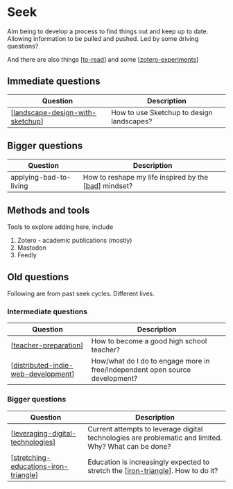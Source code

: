 # Seek

Aim being to develop a process to find things out and keep up to date. Allowing information to be pulled and pushed. Led by some driving questions?

And there are also things [[to-read]] and some [[zotero-experiments]]

## Immediate questions

| Question | Description |
| --- | --- |
| [[landscape-design-with-sketchup]] | How to use Sketchup to design landscapes? |

## Bigger questions

| Question | Description |
| --- | --- |
| applying-bad-to-living | How to reshape my life inspired by the [[bad]] mindset? |

## Methods and tools

Tools to explore adding here, include

1. Zotero - academic publications (mostly)
2. Mastodon
3. Feedly

## Old questions

Following are from past seek cycles. Different lives.

### Intermediate questions

| Question | Description |
| --- | --- |
| [[teacher-preparation]] | How to become a good high school teacher? |
| [[distributed-indie-web-development]] | How/what do I do to engage more in free/independent open source development? |

### Bigger questions

| Question | Description |
| --- | --- |
| [[leveraging-digital-technologies]] | Current attempts to leverage digital technologies are problematic and limited. Why? What can be done? |
| [[stretching-educations-iron-triangle]] | Education is increasingly expected to stretch the [[iron-triangle]]. How to do it? |

[//begin]: # "Autogenerated link references for markdown compatibility"
[to-read]: to-read "To read"
[zotero-experiments]: process/zotero-experiments "Experiments with Zotero"
[landscape-design-with-sketchup]: ../sense/landscape-garden/landscape-design-with-sketchup "Landscape Design with Sketchup"
[bad]: ../sense/CASA/bad "BAD - Bricolage Affordances Distribution"
[teacher-preparation]: teacher-preparation "Teacher preparation"
[distributed-indie-web-development]: distributed-indie-web-development "Distributed indie web development"
[leveraging-digital-technologies]: leveraging-digital-technologies "Leveraging digital technologies"
[stretching-educations-iron-triangle]: stretching-educations-iron-triangle "Stretching education's iron triangle"
[iron-triangle]: ../sense/Design/iron-triangle "Iron Triangle"
[//end]: # "Autogenerated link references"